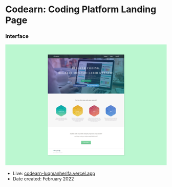 # Codearn: Coding Platform Landing Page

### Interface
![Interface](https://raw.githubusercontent.com/luqmanherifa/luqman-herifa-personal-portfolio-v2/main/public/works/codearn.png)

- Live: [codearn-luqmanherifa.vercel.app](https://codearn-luqmanherifa.vercel.app)
- Date created: February 2022
